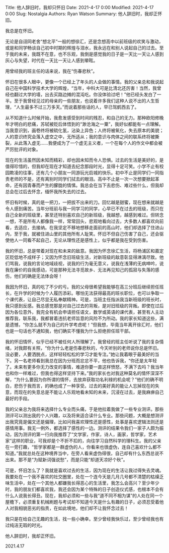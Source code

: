 Title: 他人辞旧时，我却只怀旧
Date: 2021-4-17 0:00
Modified: 2021-4-17 0:00
Slug: Nostalgia
Authors: Ryan Watson
Summary: 他人辞旧时，我却正怀旧。

我总是在怀旧。

无论是自诩同老舍“想北平”一般的想徐汇，还是念想高中以前班级的欢笑与激动，或是和同学畅谈自己初中时期的辉煌与泪水，我永远在和别人说起自己的过去。至于我的未来，我既不在意，也不乐观，我倒是感觉我的日子是一天比一天让人感到灰心与失望，时代在一天比一天让人感到晕眩。

用曾经我的班主任的话来说，我在“伤春悲秋”。

怀旧在很多人眼中，更像一个已经上了年头的人会做的事情。我的父亲总和我说起自己在中国科学技术大学的辉煌，“当年，中科大可是比清北还厉害！当然，我曾经也翻过大学的墙，出去买路边摊的混沌吃。你没体验过吧！”他已经头发白了一半。至于我曾经见过的母亲的一些朋友，也说着许多我们这种人说不出的人生哲理，“人生最多不过三万多天。”而说着那些话的人，早已驾鹤西去了。

从不知道什么时候开始，我愈发感受到时间的残忍，和自己的无力。那种欧阳修晚年才明白的悲痛，苏轼被贬后体悟到的“渺沧海之一粟”，我好似都能有一点理解。当我意识到，画卷终将被硫化氢，沾染上异色；人终将被氧化，失去原本的美貌；人的意识终究会落入虚空之中，无所适从；我的意识与肉体之间的联系终将被撕裂，从此落入虚无……我便成为了一个虚无主义者，一个在每个人的作文中都会被严厉批评的对象。

现在的生活虽然因未知而精彩，却也因未知而令人恐惧。过去的生活是美好的，是值得珍惜的，但我却在现在才知道去纪念那段时光，显得十足可笑。小学不止有校园欺凌的往事，还有几个小朋友一同游玩光启城的快乐。初中不止是同学们一同指责老师的不是，还有离别时同学们拭去的眼泪。高中不止是一次一次想要掀起革命，还有因青春而产生的朦胧的情愫。我总会在当下去悲伤、难过些什么，但我却总会在过后去怀念，缅怀我所失去的过去。

怀旧有时候，真的是一把刀，一把拔不出来的刀。回忆越是甜蜜，现在想来就越是令人感到痛苦。当年分班前与我一同学习的同学，心早已不在过去的班级，而只在自己全新的班级里，甚至还特别喜欢自己的新班级，我越想，越感到难过。但转念一想，不是所有人都像我一样，常常回头，悲观地看向过去，大多数人都喜欢向前看，去适应，去接纳。在我坚定不移地想移走面前的高山时，他们却选择了住进山内，至于我，就被住进山里的其他所有人耻笑。怀旧不但自己伤害了自己，还会驱使他人一同看不起自己，无论从理性还是感性上，似乎都是我在受到伤害。

我的怀旧，总是带着对现在和未来的敌意。我因为怀念徐汇生活，将杨浦区和嘉定区贬低地不成样子；又因为怀念旧班级生活，对新班级的敌意彰显得淋漓尽致。他们骂我，说我的言论地域歧视，说我的行为毫无意义，说我在浅薄的无病呻吟，说我在廉价的自我感动，可是那种无法寻觅故乡、无法再见知己的孤寂与失落的感伤，他们的确是无法体会呀！

我因为怀旧，真的吃了不少的亏。我的父母很希望我能够在高三分班后继续担任班长，在升学的时候为个人履历添彩。哪怕无法获得最高的班长职位，也可以争取一个课代表，让自己尽显无私奉献精神。可是，当班主任指派我当新班级的班长时，我只感到反感。我总感觉那是对自己过去的背叛，是对旧班级的背叛。即使在过后因为各位意外，我完全有机会申请担任语文，数学或英语的课代表，甚至有人主动推荐我，联系我，我都冒着违抗老师旨意的风险不为所动。我的家长知道这些，满是遗憾，“你怎么就不为自己的升学考虑呢！”但我想，毕竟当年离开徐汇时，他们也是一句话也不通知我，他们确实不懂我为什么拒绝担任班干部。

我的怀旧情怀，似乎已经不被任何人所理解了。我曾经的班主任听说了我的复杂情绪，对我颇有关照，“你为什么老是伤春悲秋的，今天听别的老师说你总是怀旧。没必要，人要洒脱点，这样轻轻松松的学习才能专注。”她让我着眼于最美好的当下。另一名老师看到我总在因为分班而忿忿不平，他也告诉我，“你还是太年轻了。未来有更多你无力改变的事情，难道你要一直这样愤怒，不满下去吗？我当年也和你一样难过，但我也得这样坚持下来。”我的家长也对我这种莫名的情怀深深不解，“为什么要因为你所谓的情怀，去放弃获取功名利禄的机会呢？”他们的确不明白，悲伤于我而言，的确也成了一种享受。过去的美好真的能让人忘掉现在的失意，而现在的失意总是不能让人乐观地看未知的未来，沉浸在过去，是我麻痹自己最好的手段。

我的父亲总为我将来选择什么专业而头痛，于是他拉着我做了一些专业测评。那些测评可以测出我的个人兴趣，以及将来适合读什么专业。那些问题，大概是想测评出我究竟是偏文还是偏理，比如问我喜欢理性还是感性，处事是喜欢逻辑法则还是感情用事。我无一例外，都选择了感性的一边。测评的结果令我们一家子人颇为振动，因为测评的第一行向我推荐了“文学家，作家，诗人，画家，哲学家，艺术家”这样的职业，可我却是个不折不扣的，向往学习自然科学的理科生。我的父亲在一旁打趣，“哲学家都是一群虚伪的人，你看来也很虚伪，连自己喜欢什么都不知道。”我就总处在这种境界当中，在旁人看来虚伪得很，自己却有什么东西总说不出来。那不是“为赋新词强说愁”，而是只能“却道天凉好个秋”。

可是，怀旧怎么了？我就是喜欢过去的生活，因为现在的生活让我过得失去灵魂。我要处在一个我不喜欢的社交圈里，处在一个连今天是几月几号都不清楚的枯燥乏味生活中，处在一个其他人都嫌我长得恶心的生活里，我怎么会高兴？至少年少时，我的朋友们都喜欢我，我还会因为某个特殊的日子创造仪式感，也根本不会有什么人说我长得丑。现在，我却必须和一些与我“道不同不相为谋”的人处在同一个屋檐下，必须重复机械刷题与考试却不知道今天是什么有趣的日子，必须忍受着他人对我相貌恶劣的指责，在如此境地，他们却不让我怀念过去！

我只是在给自己无趣的生活，找一些小确幸。至少曾经我快乐过，至少曾经我也有过纯洁无瑕的时光。

他人辞旧时，我却正怀旧。

2021.4.17